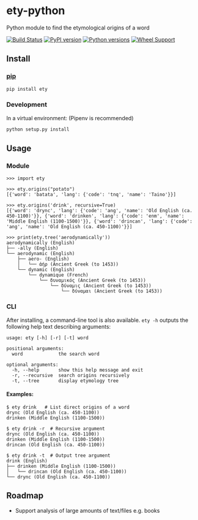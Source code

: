 # ety-python
Python module to find the etymological origins of a word

[![Build Status](https://travis-ci.org/jmsv/ety-python.svg?branch=master)](https://travis-ci.org/jmsv/ety-python)
[![PyPI version](https://badge.fury.io/py/ety.svg)](https://badge.fury.io/py/ety)
[![Python versions](https://img.shields.io/pypi/pyversions/ety.svg)](https://pypi.python.org/pypi/ety)
[![Wheel Support](https://img.shields.io/pypi/wheel/ety.svg)](https://pypi.python.org/pypi/ety)

## Install

### [pip](https://pypi.org/project/ety)

```bash
pip install ety
```

### Development

In a virtual environment: (Pipenv is recommended)

```bash
python setup.py install
```

## Usage

### Module

```
>>> import ety

>>> ety.origins("potato")
[{'word': 'batata', 'lang': {'code': 'tnq', 'name': 'Taino'}}]

>>> ety.origins('drink', recursive=True)
[{'word': 'drync', 'lang': {'code': 'ang', 'name': 'Old English (ca. 450-1100)'}}, {'word': 'drinken', 'lang': {'code': 'enm', 'name': 'Middle English (1100-1500)'}}, {'word': 'drincan', 'lang': {'code': 'ang', 'name': 'Old English (ca. 450-1100)'}}]

>>> print(ety.tree('aerodynamically'))
aerodynamically (English)
├── -ally (English)
└── aerodynamic (English)
    ├── aero- (English)
    │   └── ἀήρ (Ancient Greek (to 1453))
    └── dynamic (English)
        └── dynamique (French)
            └── δυναμικός (Ancient Greek (to 1453))
                └── δύναμις (Ancient Greek (to 1453))
                    └── δύναμαι (Ancient Greek (to 1453))

```

### CLI

After installing, a command-line tool is also available. `ety -h` outputs the following help text describing arguments:

```
usage: ety [-h] [-r] [-t] word

positional arguments:
  word             the search word

optional arguments:
  -h, --help       show this help message and exit
  -r, --recursive  search origins recursively
  -t, --tree       display etymology tree
```

#### Examples:

```
$ ety drink   # List direct origins of a word
drync (Old English (ca. 450-1100))
drinken (Middle English (1100-1500))

$ ety drink -r  # Recursive argument
drync (Old English (ca. 450-1100))
drinken (Middle English (1100-1500))
drincan (Old English (ca. 450-1100))

$ ety drink -t  # Output tree argument
drink (English)
├── drinken (Middle English (1100-1500))
│   └── drincan (Old English (ca. 450-1100))
└── drync (Old English (ca. 450-1100))
```

## Roadmap
- Support analysis of large amounts of text/files e.g. books
